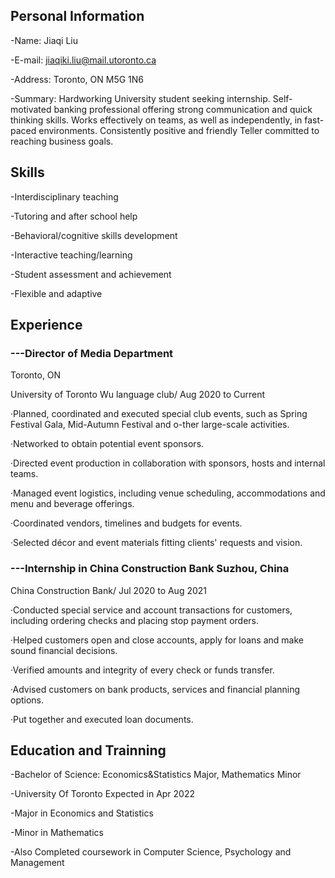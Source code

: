 
## Personal Information

-Name: Jiaqi Liu

-E-mail: jiaqiki.liu@mail.utoronto.ca

-Address: Toronto, ON M5G 1N6

-Summary: Hardworking University student seeking internship. Self-motivated banking professional offering strong communication and quick thinking skills. Works effectively on teams, as well as independently, in fast-paced environments. Consistently positive and friendly Teller committed to reaching business goals.

## Skills
-Interdisciplinary teaching

-Tutoring and after school help 

-Behavioral/cognitive skills development

-Interactive teaching/learning

-Student assessment and achievement 

-Flexible and adaptive

## Experience

### ---Director of Media Department

Toronto, ON

University of Toronto Wu language club/ Aug 2020 to Current

·Planned, coordinated and executed special club events, such as Spring Festival Gala, Mid-Autumn Festival and o-ther large-scale activities.

·Networked to obtain potential event sponsors.

·Directed event production in collaboration with sponsors, hosts and internal teams. 

·Managed event logistics, including venue scheduling, accommodations and menu and beverage offerings.

·Coordinated vendors, timelines and budgets for events.

·Selected décor and event materials fitting clients' requests and vision.


### ---Internship in China Construction Bank Suzhou, China

China Construction Bank/ Jul 2020 to Aug 2021

·Conducted special service and account transactions for customers, including ordering checks and placing stop payment orders.

·Helped customers open and close accounts, apply for loans and make sound financial decisions.

·Verified amounts and integrity of every check or funds transfer.

·Advised customers on bank products, services and financial planning options. 

·Put together and executed loan documents.

## Education and Trainning

-Bachelor of Science: Economics&Statistics Major, Mathematics Minor 

-University Of Toronto Expected in Apr 2022

-Major in Economics and Statistics

-Minor in Mathematics

-Also Completed coursework in Computer Science, Psychology and Management

